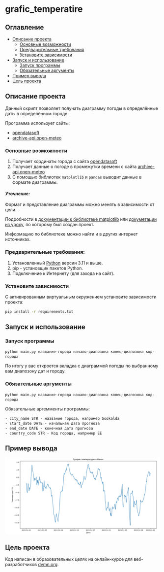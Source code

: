 # grafic_temperatire

## Оглавление

* [Описание проекта](#описание-проекта)
    * [Основные возможности](#основные-возможности)
    * [Предварительные требования](#предварительные-требования)
    * [Установите зависимости](#установите-зависимости)
* [Запуск и использование](#Запуск-и-использование)
    * [Запуск программы](#запуск-программы)
    * [Обязательные аргументы](#обязательные-аргументы)
* [Пример вывода](#Пример-вывода)
* [Цель проекта](#цель-проекта)

## Описание проекта

Данный скрипт позволяет получать диаграмму погоды в определённые даты в определённом городе.

Программа использует сайты:

- [opendatasoft](https://data.opendatasoft.com/)
- [archive-api.open-meteo](https://open-meteo.com/)

### Основные возможности

1. Получает кординаты города с сайта [opendatasoft](https://data.opendatasoft.com/)
2. Получает данные о погоде в промежутки времени с сайта [archive-api.open-meteo](https://open-meteo.com/)
3. С помощью библиотек `matplotlib` и `pandas` выводит данные в формате диаграммы. 

#### *Уточнение:* 

Формат и представление диаграммы можно менять в зависимости от цели. 

Подробности в [документации к библиотеке matplotlib](https://thecode.media/biblioteka-matplotlib/) или [докуметации из уроку](https://docs.yandex.ru/docs/view?url=ya-disk-public%3A%2F%2FTaKvR7EYwUBS89cFLnll3pD5xH3cV3iNpRcce6mrwwIXoaB2XBHC4Q3amvqNFvoPq%2FJ6bpmRyOJonT3VoXnDag%3D%3D&name=15.%20Библиотека%20Matplotlib%20для%20визуализации%20данных.docx&nosw=1), по которому был создан проект. 

Информацию по библиотеке можно найти и в других интернет источниках.

### Предварительные требования:

1. Установленный [Python](https://www.python.org/downloads/) версии 3.11 и выше.
2. pip - установщик пакетов Python.
3. Подключение к Интернету (для захода на сайт).

### Установите зависимости

С активированным виртуальным окружением установите зависимости проекта:

```bash
pip install -r requirements.txt
```

## Запуск и использование

### Запуск программы

```
python main.py название-города начало-диапозона конец-диапозона код-города
```

По итогу у вас откроется вкладка с диаграммой погоды по выбранному вам диапозону дат и городу.

### Обязательные аргументы

```
python main.py название-города начало-диапозона конец-диапозона код-города
```

Обязательные аргемменты программы:

    - city_name STR - название города, например Sookalda
    - start_date DATE - начальная дата прогноза
    - end_date DATE - конечная дата прогноза
    - сountry_code STR - Код города, например EE

## Пример вывода

![пример вывода](media/output.png)

## Цель проекта

Код написан в образовательных целях на онлайн-курсе для веб-разработчиков [dvmn.org](https://dvmn.org/).